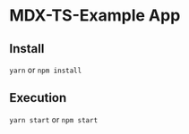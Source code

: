 # MDX-TS-Example App

## Install

`yarn` or `npm install`

## Execution

`yarn start` or `npm start`